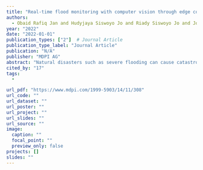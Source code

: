 ```yaml
---
title: "Real-time flood monitoring with computer vision through edge computing-based Internet of Things"
authors:
  - Obaid Rafiq Jan and Hudyjaya Siswoyo Jo and Riady Siswoyo Jo and Jonathan Kua
year: "2022"
date: "2022-01-01"
publication_types: ["2"]  # Journal Article
publication_type_label: "Journal Article"
publication: "N/A"
publisher: "MDPI AG"
abstract: "Natural disasters such as severe flooding can cause catastrophic losses to properties and human lives. Constant real-time water level monitoring prior to a flooding event can minimise damages and casualties. Many of the currently deployed water level monitoring systems typically use a combination of float-type or ultrasonic sensing, image processing and computer vision techniques. However, these systems incur high computing and hardware requirements, which hinder the deployment of such systems in resource-constrained and low-cost environments. The recent development of technologies empowered by the Internet of things (IoT) and edge computing have enabled real-time systems to be deployed at a significantly lower cost and a far more distributed manner. In this paper, we propose an architecture for flood monitoring using RGB-D cameras with stereoscopic capabilities to measure the water level in an open environment. Our system uses image preprocessing techniques to account for chromatic aberration due to overexposure, followed by postprocessing before the depth readings are extracted. Data processing and water level information extraction are entirely performed on an edge computing device, therefore greatly reducing the amount of data transmitted to the cloud server. We practically implemented and experimentally validated this system in the real world, under a wide range of weather and lighting conditions. Our results showed promising outcomes and demonstrated the applicability of our proposed system in a wider context."
cited_by: "17"
tags:
  - 

url_pdf: "https://www.mdpi.com/1999-5903/14/11/308"
url_code: ""
url_dataset: ""
url_poster: ""
url_project: ""
url_slides: ""
url_source: ""
image:
  caption: ""
  focal_point: ""
  preview_only: false
projects: []
slides: ""
---
```

